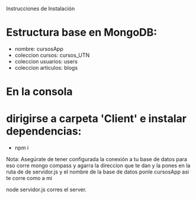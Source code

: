 
Instrucciones de Instalación

# Estructura base en MongoDB:
- nombre: cursosApp
- coleccion cursos: cursos_UTN
- coleccion usuarios: users
- coleccion articulos: blogs

# En la consola 
# dirigirse a carpeta 'Client' e instalar dependencias:
- npm i

Nota: Asegúrate de tener configurada la conexión a tu base de datos para eso corre mongo compass y agarra la direccion que te dan y la pones en la ruta de de servidor.js y el nombre de la base de datos ponle cursosApp asi te corre como a mi

node servidor.js corres el server.

